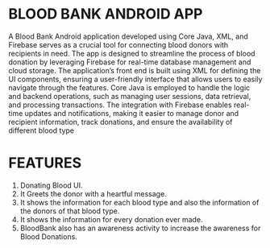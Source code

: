# BLOOD BANK ANDROID APP
A Blood Bank Android application developed using Core Java, XML, and Firebase serves as a crucial tool for connecting blood donors with recipients in need. The app is designed to streamline the process of blood donation by leveraging Firebase for real-time database management and cloud storage. The application’s front end is built using XML for defining the UI components, ensuring a user-friendly interface that allows users to easily navigate through the features. Core Java is employed to handle the logic and backend operations, such as managing user sessions, data retrieval, and processing transactions. The integration with Firebase enables real-time updates and notifications, making it easier to manage donor and recipient information, track donations, and ensure the availability of different blood type


# FEATURES

  1) Donating Blood UI.
  2) It Greets the donor with a heartful message.
  3) It shows the information for each blood type and also the information of the donors of that blood type.
  4) It shows the information for every donation ever made.
  5) BloodBank also has an awareness activity to increase the awareness for Blood Donations.



